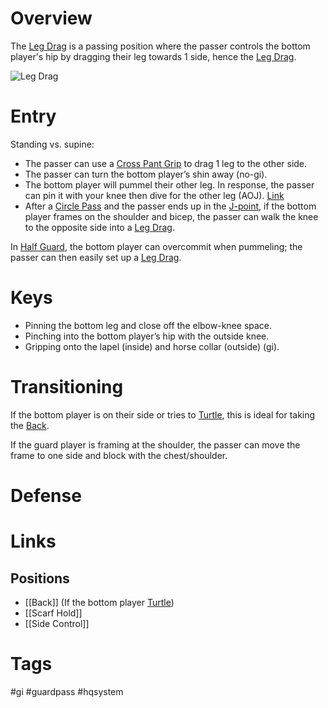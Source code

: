 # Overview
The <u>Leg Drag</u> is a passing position where the passer controls the bottom player's hip by dragging their leg towards 1 side, hence the <u>Leg Drag</u>.

![Leg Drag](https://checkmatbuenapark.com/wp-content/uploads/2019/05/1-basic-leg-drag.jpg)
# Entry
Standing vs. supine:
- The passer can use a [Cross Pant Grip](obsidian://open?vault=Obsidian-BJJ-Notes&file=Grips%2FCross%20Pant%20Grip) to drag 1 leg to the other side.
- The passer can turn the bottom player’s shin away (no-gi).
- The bottom player will pummel their other leg. In response, the passer can pin it with your knee then dive for the other leg (AOJ). [Link](https://youtu.be/72Sn9CBYX90?si=vYlOiRfJb-qJk-U1&t=49)
- After a [Circle Pass](obsidian://open?vault=Obsidian-BJJ-Notes&file=Circle%20Pass) and the passer ends up in the [J-point](obsidian://open?vault=Obsidian-BJJ-Notes&file=Positions%2FJ-point), if the bottom player frames on the shoulder and bicep, the passer can walk the knee to the opposite side into a <u>Leg Drag</u>.

In [Half Guard](obsidian://open?vault=Obsidian-BJJ-Notes&file=Guards%2FHalf%20Guard), the bottom player can overcommit when pummeling; the passer can then easily set up a <u>Leg Drag</u>.
# Keys
- Pinning the bottom leg and close off the elbow-knee space.
- Pinching into the bottom player’s hip with the outside knee.
- Gripping onto the lapel (inside) and horse collar (outside) (gi).
# Transitioning
If the bottom player is on their side or tries to [Turtle](obsidian://open?vault=Obsidian-BJJ-Notes&file=Guards%2FTurtle%20Guard), this is ideal for taking the [Back](obsidian://open?vault=Obsidian-BJJ-Notes&file=Positions%2FBack).

If the guard player is framing at the shoulder, the passer can move the frame to one side and block with the chest/shoulder.
# Defense
# Links
## Positions
- [[Back]] (If the bottom player [Turtle](obsidian://open?vault=Obsidian-BJJ-Notes&file=Guards%2FTurtle%20Guard))
- [[Scarf Hold]]
- [[Side Control]]
# Tags
#gi #guardpass #hqsystem 